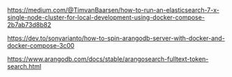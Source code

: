 https://medium.com/@TimvanBaarsen/how-to-run-an-elasticsearch-7-x-single-node-cluster-for-local-development-using-docker-compose-2b7ab73d8b82

https://dev.to/sonyarianto/how-to-spin-arangodb-server-with-docker-and-docker-compose-3c00

https://www.arangodb.com/docs/stable/arangosearch-fulltext-token-search.html
